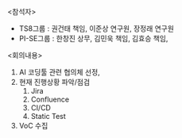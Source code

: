 <참석자>
- TS8그룹 : 권건태 책임, 이준상 연구원, 장정래 연구원
- PI-SE그룹 : 한창진 상무, 김민욱 책임, 김효승 책임, 

<회의내용>
1. AI 코딩툴 관련 협의체 선정, 
2. 현재 진행상황 파악/점검
	1. Jira
	2. Confluence
	3. CI/CD
	4. Static Test
3. VoC 수집